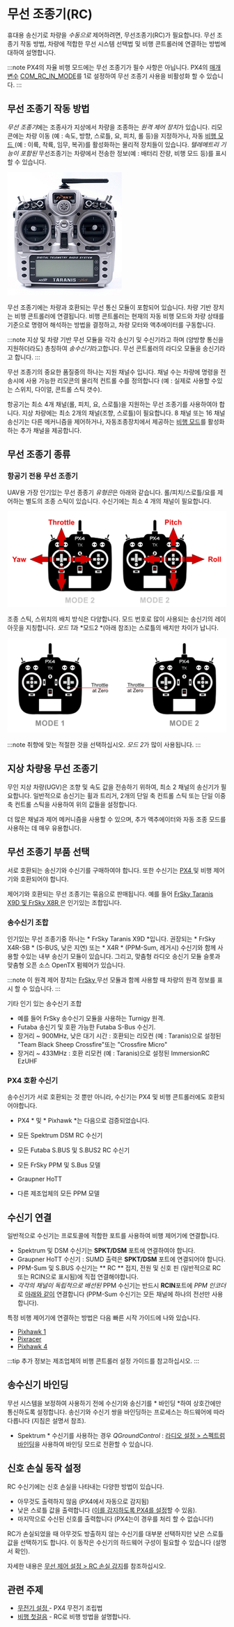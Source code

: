 # 무선 조종기(RC)

휴대용 송신기로 차량을 *수동으로* 제어하려면, 무선조종기(RC)가 필요합니다. 무선 조종기 작동 방법, 차량에 적합한 무선 시스템 선택법 및 비행 콘트롤러에 연결하는 방법에 대하여 설명합니다.

:::note PX4의 자율 비행 모드에는 무선 조종기가 필수 사항은 아닙니다. PX4의 [매개 변수](../advanced_config/parameters.md) [COM_RC_IN_MODE](../advanced_config/parameter_reference.md#COM_RC_IN_MODE)를 1로 설정하여 무선 조종기 사용을 비활성화 할 수 있습니다.
:::

## 무선 조종기 작동 방법 

*무선 조종기*에는 조종사가 지상에서 차량을 조종하는 *원격 제어 장치*가 있습니다. 리모콘에는 차량 이동 (예 : 속도, 방향, 스로틀, 요, 피치, 롤 등)을 지정하거나, 자동 [비행 모드 ](../flight_modes/README.md)(예 : 이륙, 착륙, 임무, 복귀)를 활성화하는 물리적 장치들이 있습니다. *텔레메트리 기능이 포함된* 무선조종기는 차량에서 전송한 정보(예 : 배터리 잔량, 비행 모드 등)를 표시할 수 있습니다.

![Taranis X9D 송신기](../../assets/hardware/transmitters/frsky_taranis_x9d_transmitter.jpg)

무선 조종기에는 차량과 호환되는 무선 통신 모듈이 포함되어 있습니다. 차량 기반 장치는 비행 콘트롤러에 연결됩니다. 비행 콘트롤러는 현재의 자동 비행 모드와 차량 상태를 기준으로 명령어 해석하는 방법을 결정하고, 차량 모터와 액추에이터를 구동합니다.

<!-- image showing the different parts here would be nice -->

:::note
지상 및 차량 기반 무선 모듈을 각각 송신기 및 수신기라고 하며 (양방향 통신을 지원하더라도) 총칭하여 *송수신기*라고합니다. 무선 콘트롤러의 라디오 모듈을 송신기라고 합니다.
:::

무선 조종기의 중요한 품질중의 하나는 지원 채널수 입니다. 채널 수는 차량에 명령을 전송시에 사용 가능한 리모콘의 물리적 컨트롤 수를 정의합니다 (예 : 실제로 사용할 수있는 스위치, 다이얼, 콘트롤 스틱 갯수).

항공기는 최소 4개 채널(롤, 피치, 요, 스로틀)을 지원하는 무선 조종기를 사용하여야 합니다. 지상 차량에는 최소 2개의 채널(조향, 스로틀)이 필요합니다. 8 채널 또는 16 채널 송신기는 다른 메커니즘을 제어하거나, 자동조종장치에서 제공하는 [비행 모드](../flight_modes/README.md)를 활성화하는 추가 채널을 제공합니다.

## 무선 조종기 종류 

<span id="transmitter_modes"></span>

### 항공기 전용 무선 조종기

UAV용 가장 인기있는 무선 종종기 *유형은*은 아래와 같습니다. 롤/피치/스로틀/요를 제어하는 별도의 조종 스틱이 있습니다. 수신기에는 최소 4 개의 채널이 필요합니다.

![RC 기본 명령어](../../assets/flying/rc_basic_commands.png)

조종 스틱, 스위치의 배치 방식은 다양합니다. 모드 번호로 많이 사용되는 송신기의 레이아웃을 지칭합니다. *모드 1*과 *모드2 *(아래 참조)는 스로틀의 배치만 차이가 납니다.

![모델1 - 모델2](../../assets/concepts/mode1_mode2.png)

:::note
취향에 맞는 적절한 것을 선택하십시오. *모드 2*가 많이 사용됩니다.
:::

## 지상 차량용 무선 조종기

무인 지상 차량(UGV)은 조향 및 속도 값을 전송하기 위하여, 최소 2 채널의 송신기가 필요합니다. 일반적으로 송신기는 휠과 트리거, 2개의 단일 축 컨트롤 스틱 또는 단일 이중 축 컨트롤 스틱을 사용하여 위의 값들을 설정합니다.

더 많은 채널과 제어 메커니즘을 사용할 수 있으며, 추가 액추에이터와 자동 조종 모드를 사용하는 데 매우 유용합니다.

## 무선 조종기 부품 선택

서로 호환되는 송신기와 수신기를 구매하여야 합니다. 또한 수신기는 [ PX4 ](#compatible_receivers) 및 비행 제어기와 호환되어야 합니다.

제어기와 호환되는 무선 조종기는 묶음으로 판매됩니다. 예를 들어 [ FrSky Taranis X9D 및 FrSky X8R ](https://hobbyking.com/en_us/frsky-2-4ghz-accst-taranis-x9d-plus-and-x8r-combo-digital-telemetry-radio-system-mode-2.html?___store=en_us)은 인기있는 조합입니다.

### 송수신기 조합

인기있는 무선 조종기중 하나는 * FrSky Taranis X9D *입니다. 권장되는 * FrSky X4R-SB * (S-BUS, 낮은 지연) 또는 * X4R * (PPM-Sum, 레거시) 수신기와 함께 사용할 수있는 내부 송신기 모듈이 있습니다. 그리고, 맞춤형 라디오 송신기 모듈 슬롯과 맞춤형 오픈 소스 OpenTX 펌웨어가 있습니다.

:::note
이 원격 제어 장치는 [ FrSky ](../peripherals/frsky_telemetry.md) 무선 모듈과 함께 사용할 때 차량의 원격 정보를 표시 할 수 있습니다.
:::

기타 인기 있는 송수신기 조합 

* 예를 들어 FrSky 송수신기 모듈을 사용하는 Turnigy 원격.
* Futaba 송신기 및 호환 가능한 Futaba S-Bus 수신기.
* 장거리 ~ 900MHz, 낮은 대기 시간 : 호환되는 리모컨 (예 : Taranis)으로 설정된 "Team Black Sheep Crossfire"또는 "Crossfire Micro"
* 장거리 ~ 433MHz : 호환 리모컨 (예 : Taranis)으로 설정된 ImmersionRC EzUHF

<span id="compatible_receivers"></span>

### PX4 호환 수신기 

송수신기가 서로 호환되는 것 뿐만 아니라, 수신기는 PX4 및 비행 콘트롤러에도 호환되어야합니다.

* PX4 * 및 * Pixhawk *는 다음으로 검증되었습니다.

* 모든 Spektrum DSM RC 수신기
* 모든 Futaba S.BUS 및 S.BUS2 RC 수신기
* 모든 FrSky PPM 및 S.Bus 모델
* Graupner HoTT
* 다른 제조업체의 모든 PPM 모델

## 수신기 연결

일반적으로 수신기는 프로토콜에 적합한 포트를 사용하여 비행 제어기에 연결합니다.

* Spektrum 및 DSM 수신기는 **SPKT/DSM** 포트에 연결하여야 합니다.
* Graupner HoTT 수신기 : SUMD 출력은 **SPKT/DSM** 포트에 연결되어야 합니다.
* PPM-Sum 및 S.BUS 수신기는 ** RC ** 접지, 전원 및 신호 핀 (일반적으로 RC 또는 RCIN으로 표시됨)에 직접 연결해야합니다.
* *각각의 채널이 독립적으로 배선된* PPM 수신기는 반드시 **RCIN**포트에 *PPM 인코더*로 [아래와 같이](http://www.getfpv.com/radios/radio-accessories/holybro-ppm-encoder-module.html) 연결합니다 (PPM-Sum 수신기는 모든 채널에 하나의 전선만 사용합니다).

특정 비행 제어기에 연결하는 방법은 다음 빠른 시작 가이드에 나와 있습니다.

* [Pixhawk 1](../assembly/quick_start_pixhawk.md#radio-control)
* [Pixracer](../assembly/quick_start_pixracer.md)
* [Pixhawk 4](../assembly/quick_start_pixhawk4.md)

:::tip
추가 정보는 제조업체의 비행 콘트롤러 설정 가이드를 참고하십시오.
:::

<span id="binding"></span>

## 송수신기 바인딩

무선 시스템을 보정하여 사용하기 전에 수신기와 송신기를 * 바인딩 *하여 상호간에만 통신하도록 설정합니다. 송신기와 수신기 쌍을 바인딩하는 프로세스는 하드웨어에 따라 다릅니다 (지침은 설명서 참조).

* Spektrum * 수신기를 사용하는 경우 *QGroundControl* : [라디오 설정 &gt; 스펙트럼 바인딩](../config/radio.md#spektrum_bind)을 사용하여 바인딩 모드로 전환할 수 있습니다.

## 신호 손실 동작 설정

RC 수신기에는 신호 손실을 나타내는 다양한 방법이 있습니다.

* 아무것도 출력하지 않음 (PX4에서 자동으로 감지됨)
* 낮은 스로틀 값을 출력합니다 ([이를 감지하도록 PX4를 설정](../config/radio.md#rc_loss_detection)할 수 있음).
* 마지막으로 수신된 신호를 출력합니다 (PX4는이 경우를 처리 할 수 없습니다!)

RC가 손실되었을 때 아무것도 방출하지 않는 수신기를 대부분 선택하지만 낮은 스로틀 값을 선택하기도 합니다. 이 동작은 수신기의 하드웨어 구성이 필요할 수 있습니다 (설명서 확인).

자세한 내용은 [ 무선 제어 설정 &gt; RC 손실 감지](../config/radio.md#rc_loss_detection)를 참조하십시오.

## 관련 주제

* [ 무전기 설정 ](../config/radio.md) - PX4 무전기 조립법
* [비행 첫걸음](../flying/basic_flying.md) - RC로 비행 방법을 설명합니다.